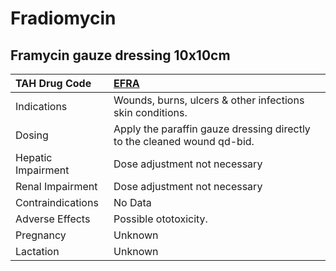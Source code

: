 # Fradiomycin

## Framycin gauze dressing 10x10cm

| TAH Drug Code      | [EFRA](https://www.tahsda.org.tw/drugs/hissearch.php?drug_code=EFRA)    |
|:-------------------|:------------------------------------------------------------------------|
| Indications        | Wounds, burns, ulcers & other infections skin conditions.               |
| Dosing             | Apply the paraffin gauze dressing directly to the cleaned wound qd-bid. |
| Hepatic Impairment | Dose adjustment not necessary                                           |
| Renal Impairment   | Dose adjustment not necessary                                           |
| Contraindications  | No Data                                                                 |
| Adverse Effects    | Possible ototoxicity.                                                   |
| Pregnancy          | Unknown                                                                 |
| Lactation          | Unknown                                                                 |

